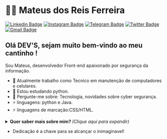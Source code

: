 # :man_technologist: Mateus dos Reis Ferreira

[![Linkedin Badge](https://img.shields.io/badge/-Linkedin-blue?style=flat-square&logo=Linkedin&logoColor=white&link=https://www.linkedin.com/in/mateus-d-880a6811a/)](https://www.linkedin.com/in/mateus-d-880a6811a)
[![Instagram Badge](https://img.shields.io/badge/-Instagram-6633cc?style=flat-square&labelColor=6633cc&logo=instagram&logoColor=white&link=https://www.instagram.com/mateusd_reis/)](https://www.instagram.com/mateusd_reis/)
[![Telegram Badge](https://img.shields.io/badge/Telegram-1ca0f1?style=flat-square&labelColor=1ca0f1&logo=telegram&logoColor=white&link=https://t.me/mateusdosreis)](https://t.me/mateusdosreis)
[![Twitter Badge](https://img.shields.io/badge/-Twitter-1ca0f1?style=flat-square&labelColor=1ca0f1&logo=twitter&logoColor=white&link=https://twitter.com/mt_dos)](https://twitter.com/mt_dos_)
[![Gmail Badge](https://img.shields.io/badge/-Gmail-c14438?style=flat-square&logo=Gmail&logoColor=white&link=mailto:mateussgp12@gmail.com)](mailto:mateussgp12@gmail.com)

## Olá DEV'S, sejam muito bem-vindo ao meu cantinho ! 

Sou Mateus, desenvolvedor Front-end apaixonado por segurança da informação.

- 🔭 Atualmente trabalho como Tecnico em manutenção de computadores e celulares.
- 🌱 Estou estudando python.
- 💬 Pergunte-me sobre: Tecnologia, novidades sobre cyber segurança.
- ⚡ linguagens: python e Java.
- ⚡ linguagens de marcação:CSS/HTML.

<details>
  <summary> <b> Quer saber mais sobre mim? </b> <i>(Clique aqui para expandir)</i> </summary>
  <br>

  [![Github Status](https://github-readme-stats.vercel.app/api?username=Mateus&dos&Reis&show_icons=true&title_color=fff&icon_color=79ff97&text_color=9f9f9f&bg_color=151515)](https://github.com/TredSonn/TredSonn)

## Tecnologias
#### Conhecidas
  ![C](https://img.shields.io/badge/-C-blue?style=flat-square&logo=C&logoColor=white)
  ![Java](https://img.shields.io/badge/-Java-E34F26?style=flat-square&logo=Java&logoColor=white)
  ![Eclipse](https://img.shields.io/badge/-Eclipse-5849BE?style=flat-square&logo=Eclipse&logoColor=white)
  ![VSCode](https://img.shields.io/badge/-VSCode-0085D1?style=flat-square&logo=visual-studio-code&logoColor=white)
  ![Windows](https://img.shields.io/badge/-Windows-00ADEF?style=flat-square&logo=windows&logoColor=white)
  ![MySQL](https://img.shields.io/badge/-MySQL-00758F?style=flat-square&logo=mysql&logoColor=white)
#### Interesse
  ![HTML5](https://img.shields.io/badge/-HTML5-E34F26?style=flat-square&logo=html5&logoColor=white)
  ![CSS3](https://img.shields.io/badge/-CSS3-549FDE?style=flat-square&logo=css3&logoColor=white)
  ![JavaScript](https://img.shields.io/badge/-JavaScript-F7B93E?style=flat-square&logo=javascript&logoColor=fff)
  ![React](https://img.shields.io/badge/-React.js-45b8d8?style=flat-square&logo=react&logoColor=white)
#### Estudando
  ![Git](https://img.shields.io/badge/-Git-F05032?style=flat-square&logo=git&logoColor=white)
  ![GitHub](https://img.shields.io/badge/-Github-000?style=flat-square&logo=Github&logoColor=white)
  ![PHP](https://img.shields.io/badge/-PHP-5849BE?style=flat-square&logo=PHP&logoColor=white)

  ---
</details>

- Dedicação é a chave para se alcançar o inimaginavel!
